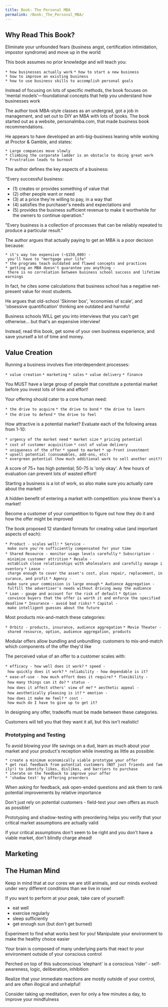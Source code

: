 ```yaml
---
title: Book: The Personal MBA
permalink: /Book:_The_Personal_MBA/
---
```


Why Read This Book?
-------------------

Eliminate your unfounded fears (business angst, certification intimidation, impostor syndrome) and move up in the world

This book assumes no prior knowledge and will teach you:

`* how businesses actually work`
`* how to start a new business`
`* how to improve an existing business`
`* how to use business skills to accomplish personal goals`

Instead of focusing on lots of specific methods, the book focuses on 'mental models'—foundational concepts that help you understand how businesses work

The author took MBA-style classes as an undergrad, got a job in management, and set out to DIY an MBA with lots of books. The book started out as a website, personalmba.com, that made business book recommendations.

He appears to have developed an anti-big-business leaning while working at Proctor & Gamble, and states:

`* Large companies move slowly`
`* Climbing the corporate ladder is an obstacle to doing great work`
`* Frustration leads to burnout`

The author defines the key aspects of a business:

"Every successful business:

-   (1) creates or provides something of value that
-   (2) other people want or need
-   (3) at a price they're willing to pay, in a way that
-   (4) satisfies the purchaser's needs and expectations and
-   (5) provides the business sufficient revenue to make it worthwhile for the owners to continue operation."

"Every business is a collection of processes that can be reliably repeated to produce a particular result."

The author argues that actually paying to get an MBA is a poor decision because:

`* it's way too expensive (~$150,000) - you'll have to "mortgage your life"`
`* the programs teach outdated and flawed concepts and practices`
`* getting an MBA doesn't guarantee you anything - there is no correlation between business school success and lifetime earnings`

In fact, he cites some calculations that business school has a negative net-present value for most students.

He argues that old-school 'Skinner box', 'economies of scale', and 'obsessive quantification' thinking are outdated and harmful

Business schools WILL get you into interviews that you can't get otherwise... but that's an expensive interview!

Instead, read this book, get some of your own business experience, and save yourself a lot of time and money.

Value Creation
--------------

Running a business involves five interdependent processes:

`* value creation`
`* marketing`
`* sales`
`* value delivery`
`* finance`

You MUST have a large group of people that constitute a potential market before you invest lots of time and effort!

Your offering should cater to a core human need:

`* the drive to acquire`
`* the drive to bond`
`* the drive to learn`
`* the drive to defend`
`* the drive to feel`

How attractive is a potential market? Evaluate each of the following areas from 1-10:

`* urgency of the market need`
`* market size`
`* pricing potential`
`* cost of customer acquisition`
`* cost of value delivery`
`* uniqueness of the offer`
`* speed to market`
`* up-front investment`
`* upsell potential (consumables, add-ons, etc)`
`* evergreen potential (how much additional work to sell another unit?)`

A score of 75+ has high potential; 50-75 is 'only okay'. A few hours of evaluation can prevent lots of wasted effort!

Starting a business is a lot of work, so also make sure you actually care about the market!

A hidden benefit of entering a market with competition: you know there's a market!

Become a customer of your competition to figure out how they do it and how the offer might be improved

The book proposed 12 standard formats for creating value (and important aspects of each):

`* Product - scales well!`
`* Service - make sure you're sufficiently compensated for your time`
`* Shared Resource - monitor usage levels carefully`
`* Subscription - minimize customer attrition`
`* Resale - establish close relationships with wholesalers and carefully manage inventory`
`* Lease - charge enough to cover the asset's cost, plus repair, replacement, insurance, and profit`
`* Agency - make sure your commission is large enough`
`* Audience Aggregation - fulfill the advertiser's needs without driving away the audience`
`* Loan - gauge and account for the risk of default`
`* Option - convince buyers that the offer is worth it and enforce the specified deadline`
`* Insurance - avoid bad risks!`
`* Capital - make intelligent guesses about the future`

Most products mix-and-match these categories:

`* Orbitz - products, insurance, audience aggregation`
`* Movie Theater - shared resource, option, audience aggregation, products`

Modular offers allow bundling and unbundling: customers to mix-and-match which components of the offer they'd like

The perceived value of an offer to a customer scales with:

`* efficacy - how well does it work?`
`* speed - how quickly does it work?`
`* reliability - how dependable is it?`
`* ease-of-use - how much effort does it require?`
`* flexibility - how many things can it do?`
`* status - how does it affect others' view of me?`
`* aesthetic appeal - how aesthetically pleasing is it?`
`* emotion - how does it make me feel?`
`* cost - how much do I have to give up to get it?`

In designing any offer, tradeoffs must be made between these categories.

Customers will tell you that they want it all, but this isn't realistic!

### Prototyping and Testing

To avoid blowing your life savings on a dud, learn as much about your market and your product's reception while investing as little as possible:

`* create a minimum economically viable prototype your offer`
`* get real feedback from potential customers (NOT just friends and family!) to identify likes, dislikes, and barriers to purchase`
`* iterate on the feedback to improve your offer`
`* 'shadow test' by offering preorders`

When asking for feedback, ask open-ended questions and ask them to rank potential improvements by relative importance

Don't just rely on potential customers - field-test your own offers as much as possible!

Prototyping and shadow-testing with preordering helps you verify that your critical market assumptions are actually valid

If your critical assumptions don't seem to be right and you don't have a viable market, don't blindly charge ahead!

Marketing
---------

The Human Mind
--------------

Keep in mind that at our cores we are still animals, and our minds evolved under very different conditions than we live in now!

If you want to perform at your peak, take care of yourself:

-   eat well
-   exercise regularly
-   sleep sufficiently
-   get enough sun (but don't get burned)

Experiment to find what works best for you! Manipulate your environment to make the healthy choice easier

Your brain is composed of many underlying parts that react to your environment outside of your conscious control

Perched on top of this subconscious 'elephant' is a conscious 'rider' - self-awareness, logic, deliberation, inhibition

Realize that your immediate reactions are mostly outside of your control, and are often illogical and unhelpful!

Consider taking up meditation, even for only a few minutes a day, to improve your mindfulness